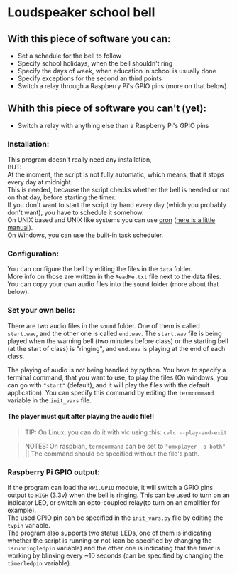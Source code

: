 # Loudspeaker school bell

## With this piece of software you can:
* Set a schedule for the bell to follow
* Specify school holidays, when the bell shouldn't ring
* Specify the days of week, when education in school is usually done
* Specify exceptions for the second an third points
* Switch a relay through a Raspberry Pi's GPIO pins (more on that below)

## Whith this piece of software you can't (yet):
* Switch a relay with anything else than a Raspberry Pi's GPIO pins

### Installation:
This program doesn't really need any installation,    
BUT:    
At the moment, the script is not fully automatic, which means, that it stops every day at midnight.    
This is needed, because the script checks whether the bell is needed or not on that day, before starting the timer.   
If you don't want to start the script by hand every day (which you probably don't want), you have to schedule it somehow.    
On UNIX based and UNIX like systems you can use [cron](https://en.wikipedia.org/wiki/Cron) ([here is a little manual](https://www.raspberrypi.org/documentation/linux/usage/cron.md)).   
On Windows, you can use the built-in task scheduler.
### Configuration:
You can configure the bell by editing the files in the `data` folder.   
More info on those are written in the `ReadMe.txt` file next to the data files.   
You can copy your own audio files into the `sound` folder (more about that below).
### Set your own bells:
There are two audio files in the `sound` folder.
One of them is called `start.wav`, and the other one is called `end.wav`. The `start.wav` file is being played when the warning bell (two minutes before class) or the starting bell (at the start of class) is "ringing", and `end.wav` is playing at the end of each class.   

The playing of audio is not being handled by python. You have to specify a terminal command, that you want to use, to play the files (On windows, you can go with `"start"` (default), and it will play the files with the default application). You can specify this command by editing the `termcommand` variable in the `init_vars` file.   

#### The player must quit after playing the audio file!!
> TIP: On Linux, you can do it with vlc using this: `cvlc --play-and-exit`

> NOTES: On raspbian, `termcommand` can be set to `"omxplayer -o both"` || The command should be specified without the file's path.    

### Raspberry Pi GPIO output:
If the program can load the `RPi.GPIO` module, it will switch a GPIO pins output to `HIGH` (3.3v) when the bell is ringing. This can be used to turn on an indicator LED, or switch an opto-coupled relay(to turn on an amplifier for example).   
The used GPIO pin can be specified in the `init_vars.py` file by editing the `tvpin` variable.   
The program also supports two status LEDs, one of them is indicating whether the script is running or not (can be specified by changing the `isrunningledpin` variable) and the other one is indicating that the timer is working by blinking every ~10 seconds (can be specified by changing the `timerledpin` variable).
